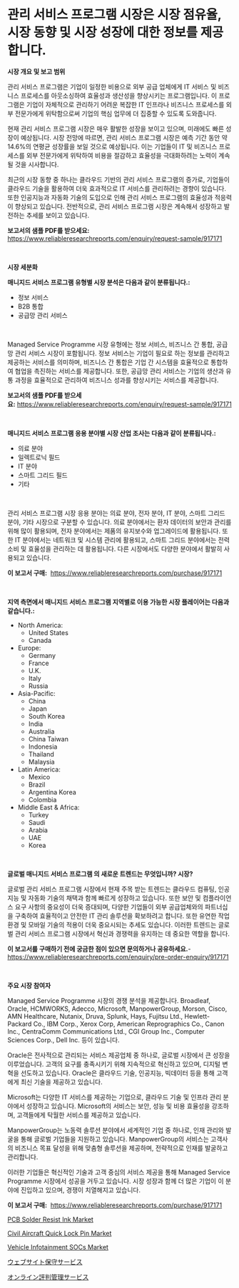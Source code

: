 <p><h1>관리 서비스 프로그램 시장은 시장 점유율, 시장 동향 및 시장 성장에 대한 정보를 제공합니다.</h1></p><p><strong>시장 개요 및 보고 범위</strong></p>
<p><p>관리 서비스 프로그램은 기업이 일정한 비용으로 외부 공급 업체에게 IT 서비스 및 비즈니스 프로세스를 아웃소싱하여 효율성과 생산성을 향상시키는 프로그램입니다. 이 프로그램은 기업이 자체적으로 관리하기 어려운 복잡한 IT 인프라나 비즈니스 프로세스를 외부 전문가에게 위탁함으로써 기업의 핵심 업무에 더 집중할 수 있도록 도와줍니다.</p><p>현재 관리 서비스 프로그램 시장은 매우 활발한 성장을 보이고 있으며, 미래에도 빠른 성장이 예상됩니다. 시장 전망에 따르면, 관리 서비스 프로그램 시장은 예측 기간 동안 약 14.6%의 연평균 성장률을 보일 것으로 예상됩니다. 이는 기업들이 IT 및 비즈니스 프로세스를 외부 전문가에게 위탁하여 비용을 절감하고 효율성을 극대화하려는 노력이 계속될 것을 시사합니다.</p><p>최근의 시장 동향 중 하나는 클라우드 기반의 관리 서비스 프로그램의 증가로, 기업들이 클라우드 기술을 활용하여 더욱 효과적으로 IT 서비스를 관리하려는 경향이 있습니다. 또한 인공지능과 자동화 기술의 도입으로 인해 관리 서비스 프로그램의 효율성과 적응력이 향상되고 있습니다. 전반적으로, 관리 서비스 프로그램 시장은 계속해서 성장하고 발전하는 추세를 보이고 있습니다.</p></p>
<p><strong>보고서의 샘플 PDF를 받으세요:</strong> <a href="https://www.reliableresearchreports.com/enquiry/request-sample/917171">https://www.reliableresearchreports.com/enquiry/request-sample/917171</a></p>
<p>&nbsp;</p>
<p><strong>시장 세분화</strong></p>
<p><strong>매니지드 서비스 프로그램 유형별 시장 분석은 다음과 같이 분류됩니다.:</strong></p>
<p><ul><li>정보 서비스</li><li>B2B 통합</li><li>공급망 관리 서비스</li></ul></p>
<p>&nbsp;</p>
<p><p>Managed Service Programme 시장 유형에는 정보 서비스, 비즈니스 간 통합, 공급망 관리 서비스 시장이 포함됩니다. 정보 서비스는 기업이 필요로 하는 정보를 관리하고 제공하는 서비스를 의미하며, 비즈니스 간 통합은 기업 간 시스템을 효율적으로 통합하여 협업을 촉진하는 서비스를 제공합니다. 또한, 공급망 관리 서비스는 기업의 생산과 유통 과정을 효율적으로 관리하여 비즈니스 성과를 향상시키는 서비스를 제공합니다.</p></p>
<p><strong>보고서의 샘플 PDF를 받으세요:</strong>&nbsp;<a href="https://www.reliableresearchreports.com/enquiry/request-sample/917171">https://www.reliableresearchreports.com/enquiry/request-sample/917171</a></p>
<p>&nbsp;</p>
<p><strong> 매니지드 서비스 프로그램 응용 분야별 시장 산업 조사는 다음과 같이 분류됩니다.:</strong></p>
<p><ul><li>의료 분야</li><li>일렉트로닉 필드</li><li>IT 분야</li><li>스마트 그리드 필드</li><li>기타</li></ul></p>
<p>&nbsp;</p>
<p><p>관리 서비스 프로그램 시장 응용 분야는 의료 분야, 전자 분야, IT 분야, 스마트 그리드 분야, 기타 시장으로 구분할 수 있습니다. 의료 분야에서는 환자 데이터의 보안과 관리를 위해 많이 활용되며, 전자 분야에서는 제품의 유지보수와 업그레이드에 활용됩니다. 또한 IT 분야에서는 네트워크 및 시스템 관리에 활용되고, 스마트 그리드 분야에서는 전력 소비 및 효율성을 관리하는 데 활용됩니다. 다른 시장에서도 다양한 분야에서 활발히 사용되고 있습니다.</p></p>
<p><strong>이 보고서 구매:</strong>&nbsp; <a href="https://www.reliableresearchreports.com/purchase/917171">https://www.reliableresearchreports.com/purchase/917171</a></p>
<p>&nbsp;</p>
<p><strong>지역 측면에서 매니지드 서비스 프로그램 지역별로 이용 가능한 시장 플레이어는 다음과 같습니다.:</strong></p>
<p><ul>
    <li>
        North America:
        <ul>
            <li>United States</li>
            <li>Canada</li>
        </ul>
    </li>
    <li>
        Europe:
        <ul>
            <li>Germany</li>
            <li>France</li>
            <li>U.K.</li>
            <li>Italy</li>
            <li>Russia</li>
        </ul>
    </li>
    <li>
        Asia-Pacific:
        <ul>
            <li>China</li>
            <li>Japan</li>
            <li>South Korea</li>
            <li>India</li>
            <li>Australia</li>
            <li>China Taiwan</li>
            <li>Indonesia</li>
            <li>Thailand</li>
            <li>Malaysia</li>
        </ul>
    </li>
    <li>
        Latin America:
        <ul>
            <li>Mexico</li>
            <li>Brazil</li>
            <li>Argentina Korea</li>
            <li>Colombia</li>
        </ul>
    </li>
    <li>
        Middle East & Africa:
        <ul>
            <li>Turkey</li>
            <li>Saudi</li>
            <li>Arabia</li>
            <li>UAE</li>
            <li>Korea</li>
        </ul>
    </li>
    </ul></p>
<p>&nbsp;</p>
<p><strong>글로벌 매니지드 서비스 프로그램 의 새로운 트렌드는 무엇입니까? 시장?</strong></p>
<p><p>글로벌 관리 서비스 프로그램 시장에서 현재 주목 받는 트렌드는 클라우드 컴퓨팅, 인공지능 및 자동화 기술의 채택과 함께 빠르게 성장하고 있습니다. 또한 보안 및 컴플라이언스 요구 사항의 중요성이 더욱 증대되며, 다양한 기업들이 외부 공급업체와의 파트너십을 구축하여 효율적이고 안전한 IT 관리 솔루션을 확보하려고 합니다. 또한 유연한 작업환경 및 모바일 기술의 적용이 더욱 중요시되는 추세도 있습니다. 이러한 트렌드는 글로벌 관리 서비스 프로그램 시장에서 혁신과 경쟁력을 유지하는 데 중요한 역할을 합니다.</p></p>
<p><strong>이 보고서를 구매하기 전에 궁금한 점이 있으면 문의하거나 공유하세요.</strong>- <a href="https://www.reliableresearchreports.com/enquiry/pre-order-enquiry/917171">https://www.reliableresearchreports.com/enquiry/pre-order-enquiry/917171</a></p>
<p>&nbsp;</p>
<p><strong>주요 시장 참여자</strong></p>
<p><p>Managed Service Programme 시장의 경쟁 분석을 제공합니다. Broadleaf, Oracle, HCMWORKS, Adecco, Microsoft, ManpowerGroup, Morson, Cisco, AMN Healthcare, Nutanix, Druva, Splunk, Hays, Fujitsu Ltd., Hewlett-Packard Co., IBM Corp., Xerox Corp, American Reprographics Co., Canon Inc., CentraComm Communications Ltd., CGI Group Inc., Computer Sciences Corp., Dell Inc. 등이 있습니다.</p><p>Oracle은 전사적으로 관리되는 서비스 제공업체 중 하나로, 글로벌 시장에서 큰 성장을 이루었습니다. 고객의 요구를 충족시키기 위해 지속적으로 혁신하고 있으며, 디지털 변혁을 선도하고 있습니다. Oracle은 클라우드 기술, 인공지능, 빅데이터 등을 통해 고객에게 최신 기술을 제공하고 있습니다.</p><p>Microsoft는 다양한 IT 서비스를 제공하는 기업으로, 클라우드 기술 및 인프라 관리 분야에서 성장하고 있습니다. Microsoft의 서비스는 보안, 성능 및 비용 효율성을 강조하며, 고객들에게 탁월한 서비스를 제공하고 있습니다.</p><p>ManpowerGroup는 노동력 솔루션 분야에서 세계적인 기업 중 하나로, 인재 관리와 발굴을 통해 글로벌 기업들을 지원하고 있습니다. ManpowerGroup의 서비스는 고객사의 비즈니스 목표 달성을 위해 맞춤형 솔루션을 제공하며, 전략적으로 인재를 발굴하고 관리합니다.</p><p>이러한 기업들은 혁신적인 기술과 고객 중심의 서비스 제공을 통해 Managed Service Programme 시장에서 성공을 거두고 있습니다. 시장 성장과 함께 더 많은 기업이 이 분야에 진입하고 있으며, 경쟁이 치열해지고 있습니다.</p></p>
<p><strong>이 보고서 구매:</strong>&nbsp;&nbsp;<a href="https://www.reliableresearchreports.com/purchase/917171">https://www.reliableresearchreports.com/purchase/917171</a></p>
<p><p><a href="https://issuu.com/reportprime-2/docs/pcb-solder-resist-ink-market-size-2030.pptx">PCB Solder Resist Ink Market</a></p><p><a href="https://github.com/bobicer/Market-Research-Report-List-2/blob/main/civil-aircraft-quick-lock-pin-market.md">Civil Aircraft Quick Lock Pin Market</a></p><p><a href="https://github.com/timeliteaut/Market-Research-Report-List-1/blob/main/vehicle-infotainment-socs-market.md">Vehicle Infotainment SOCs Market</a></p><p><a href="https://github.com/ppmazlotr77499/Market-Research-Report-List-1/blob/main/4265981183197.md">ウェブサイト保守サービス</a></p><p><a href="https://github.com/joaejkdzgyljvo6/Market-Research-Report-List-1/blob/main/5708659183198.md">オンライン評判管理サービス</a></p></p>
